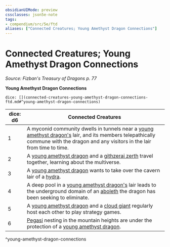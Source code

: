 ```yaml
---
obsidianUIMode: preview
cssclasses: json5e-note
tags:
- compendium/src/5e/ftd
aliases: ["Connected Creatures; Young Amethyst Dragon Connections"]
---
```

# Connected Creatures; Young Amethyst Dragon Connections
*Source: Fizban's Treasury of Dragons p. 77* 

**Young Amethyst Dragon Connections**

`dice: [](connected-creatures-young-amethyst-dragon-connections-ftd.md#^young-amethyst-dragon-connections)`

| dice: d6 | Connected Creatures |
|----------|---------------------|
| 1 | A myconid community dwells in tunnels near a [young amethyst dragon's](/2-Mechanics/CLI/bestiary/dragon/young-amethyst-dragon-ftd.md) lair, and its members telepathically commune with the dragon and any visitors in the lair from time to time. |
| 2 | A [young amethyst dragon](/2-Mechanics/CLI/bestiary/dragon/young-amethyst-dragon-ftd.md) and a [githzerai zerth](/2-Mechanics/CLI/bestiary/humanoid/githzerai-zerth.md) travel together, learning about the multiverse. |
| 3 | A [young amethyst dragon](/2-Mechanics/CLI/bestiary/dragon/young-amethyst-dragon-ftd.md) wants to take over the cavern lair of a [hydra](/2-Mechanics/CLI/bestiary/monstrosity/hydra.md). |
| 4 | A deep pool in a [young amethyst dragon's](/2-Mechanics/CLI/bestiary/dragon/young-amethyst-dragon-ftd.md) lair leads to the underground domain of an [aboleth](/2-Mechanics/CLI/bestiary/aberration/aboleth.md) the dragon has been seeking to eliminate. |
| 5 | A [young amethyst dragon](/2-Mechanics/CLI/bestiary/dragon/young-amethyst-dragon-ftd.md) and a [cloud giant](/2-Mechanics/CLI/bestiary/giant/cloud-giant.md) regularly host each other to play strategy games. |
| 6 | [Pegasi](/2-Mechanics/CLI/bestiary/celestial/pegasus.md) nesting in the mountain heights are under the protection of a [young amethyst dragon](/2-Mechanics/CLI/bestiary/dragon/young-amethyst-dragon-ftd.md). |
^young-amethyst-dragon-connections
